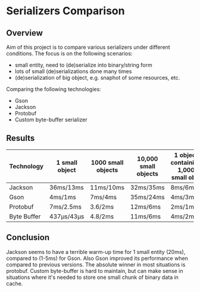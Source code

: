 # Serializers Comparison

## Overview

Aim of this project is to compare various serializers under different conditions. The focus is on the following scenarios:

 * small entity, need to (de)serialize into binary/string form
 * lots of small (de)serializations done many times
 * (de)serialization of big object, e.g. snaphot of some resources, etc.

Comparing the following technologies:

 * Gson
 * Jackson
 * Protobuf
 * Custom byte-buffer serializer


## Results

| Technology    | 1 small object | 1000 small objects | 10,000 small objects | 1 object containing 1,000 small objs |
| ------------- | -------------- | ------------------ | -------------------- | ------------------------------------ |
| Jackson       | 36ms/13ms      |  11ms/10ms         |  32ms/35ms           |   8ms/6ms                            |
| Gson          | 4ms/1ms        |  7ms/4ms           |  35ms/24ms           |   4ms/3ms                            |
| Protobuf      | 7ms/2.5ms      |  3.6/2ms           |  12ms/6ms            |   2ms/1ms                            |
| Byte Buffer   | 437μs/43μs     |  4.8/2ms           |  11ms/6ms            |   4ms/2ms                            |

## Conclusion

Jackson seems to have a terrible warm-up time for 1 small entity (20ms), compared to (1-5ms) for Gson. Also Gson improved its performance
when compared to previous versions. The absolute winner in most situations is protobuf. Custom byte-buffer is hard to maintain, but can make sense 
in situations where it's needed to store one small chunk of binary data in cache.
